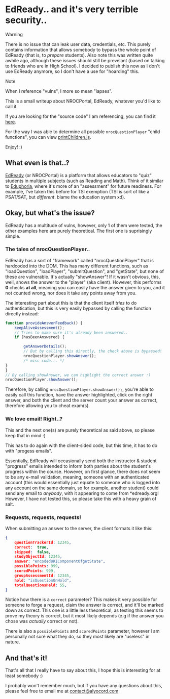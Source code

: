 # EdReady.. and it's very terrible security..

> [!WARNING]
> There is no issue that can leak user data, credentials, etc. This purely contains information that allows somebody to bypass the whole point of EdReady (that is, to *prepare* students). Also note this was written quite awhile ago, although these issues should still be prevelant (based on talking to friends who are in High School). I decided to publish this now as I don't use EdReady anymore, so I don't have a use for "hoarding" this.

> [!NOTE]
> When I reference "vulns", I more so mean "lapses".

This is a small writeup about NROCPortal, EdReady, whatever you'd like to call it.

If you are looking for the "source code" I am referencing, you can find it [here](https://github.com/million1156/EdReady/blob/main/src.js).

For the way I was able to determine all possible `nrocQuestionPlayer` "child functions", you can view [printChildren.js](https://github.com/million1156/EdReady/blob/main/printChildren.js).

Enjoy! :)


## What even is that..?
[EdReady](https://get.edready.org) (or NROCPortal) is a platform that allows educators to "quiz" students in multiple subjects (such as Reading and Math). Think of it similar to [Eduphoria](https://eduphoria.net), where it's more of an "assessment" for future readiness. For example, I've taken this before for TSI exemption (TSI is sort of like a PSAT/SAT, but *different*. blame the education system xd).

## Okay, but what's the issue?

EdReady has a multitude of vulns, however, only 1 of them were tested, the other examples here are purely theoretical. The first one is suprisingly simple.

### The tales of nrocQuestionPlayer..
EdReady has a sort of "framework" called "nrocQuestionPlayer" that is hardcoded into the DOM. This has many different functions, such as "loadQuestion", "loadPlayer", "submitQuestion", and "getState", but none of these are vulnerable. It's actually "showAnswer"! If it wasn't obvious, this, well, shows the answer to the "player" (aka client). However, this performs **0** checks **at all**, meaning you can easily have the answer given to you, and it not counted wrong, nor does it take any points away from you. 


The interesting part about this is that the client itself *tries* to do authentication, but this is very easily bypassed by calling the function directly instead:
```js
function provideAnswerFeedback() {
    keepAliveAssessment();
    // Tries to make sure it's already been answered..
    if (hasBeenAnswered) {

        getAnswerDetails();
        // But by calling this directly, the check above is bypassed!
        nrocQuestionPlayer.showAnswer(); 
        /* misc code... */
}
}
// By calling showAnswer, we can highlight the correct answer :)
nrocQuestionPlayer.showAnswer();
```

Therefore, by calling `nrocQuestionPlayer.showAnswer();`, you're able to easily call this function, have the answer highlighted, click on the right answer, and both the client and the server count your answer as correct, therefore allowing you to cheat exam(s).

### We love email! Right..?
This and the next one(s) are purely theoretical as said above, so please keep that in mind :)

This has to do again with the client-sided code, but this time, it has to do with "progess emails". 

Essentially, EdReady will occasionally send both the instructor & student "progress" emails intended to inform both parties about the student's progress within the course. However, on first glance, there does not seem to be any e-mail validation, meaning, someone with an authenticated account (this would essentially just equate to someone who is logged into any account on the same domain, so for example, another student) could send any email to *anybody*, with it appearing to come from *edready.org! However, I have not tested this, so please take this with a heavy grain of salt.

### Requests, requests, requests!
When submitting an answer to the server, the client formats it like this:
```json
{
    questionTrackerId: 12345,
    correct:  true,
    skipped:  false,
    studyObjectId: 12345,
    answer: "encodedURIComponentOfgetState",
    possiblePoints: 999,
    scoredPoints: 999,
    groupAssessmentId: 12345,
    hold: "isQuestionOnHold",
    totalQuestionsHeld: 55,
}
```

Notice how there is a `correct` parameter? This makes it very possible for someone to forge a request, claim the answer is correct, and it'll be marked down as correct. This one is a little less theoretical, as testing this seems to prove my theory is correct, but it most likely depends (e.g if the answer you chose was *actually* correct or not).

There is also a `possiblePoints` and `scoredPoints` parameter, however I am personally not sure what they do, so they most likely are "useless" in nature.


## And that's it!

That's all that I really have to say about this, I hope this is interesting for at least somebody :)

I probably won't remember much, but if you have any questions about this, please feel free to email me at [contact@alyocord.com](mailto:contact@alyocord.com)